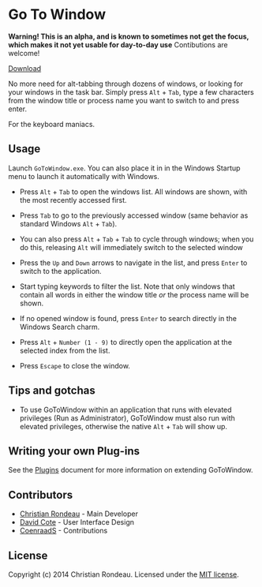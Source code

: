 # Go To Window

**Warning! This is an alpha, and is known to sometimes not get the focus, which makes it not yet usable for day-to-day use** Contibutions are welcome!

[Download](https://github.com/christianrondeau/GoToWindow/releases)

No more need for alt-tabbing through dozens of windows, or looking for your windows in the task bar. Simply press `Alt` + `Tab`, type a few characters from the window title or process name you want to switch to and press enter. 

For the keyboard maniacs.

## Usage

Launch `GoToWindow.exe`. You can also place it in in the Windows Startup menu to launch it automatically with Windows.

* Press `Alt` + `Tab` to open the windows list. All windows are shown, with the most recently accessed first.

* Press `Tab` to go to the previously accessed window (same behavior as standard Windows `Alt` + `Tab`).

* You can also press `Alt` + `Tab` + `Tab` to cycle through windows; when you do this, releasing `Alt` will immediately switch to the selected window

* Press the `Up` and `Down` arrows to navigate in the list, and press `Enter` to switch to the application.

* Start typing keywords to filter the list. Note that only windows that contain all words in either the window title _or_ the process name will be shown.

* If no opened window is found, press `Enter` to search directly in the Windows Search charm.

* Press `Alt` + `Number (1 - 9)` to directly open the application at the selected index from the list.

* Press `Escape` to close the window.

## Tips and gotchas

* To use GoToWindow within an application that runs with elevated privileges (Run as Administrator), GoToWindow must also run with elevated privileges, otherwise the native `Alt` + `Tab` will show up.

## Writing your own Plug-ins

See the [Plugins](PLUGINS.md) document for more information on extending GoToWindow.

## Contributors

  * [Christian Rondeau](https://github.com/christianrondeau) - Main Developer
  * [David Cote](https://github.com/cotedav) - User Interface Design
  * [CoenraadS](https://github.com/CoenraadS) - Contributions

## License

Copyright (c) 2014 Christian Rondeau. Licensed under the [MIT license](LICENSE.md).
